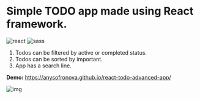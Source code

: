 <h1>Simple TODO app made using React framework.</h1>

<div>
<img src="https://img.shields.io/badge/react-%23323330.svg?style=for-the-badge&logo=react&logoColor=white" alt="react">
 <img src="https://img.shields.io/badge/SASS-323330.svg?style=for-the-badge&logo=SASS&logoColor=white" alt="sass">
</div>

1. Todos can be filtered by active or completed status.  
2. Todos can be sorted by important.  
3. App has a search line.  


**Demo:** https://anysofronova.github.io/react-todo-advanced-app/  

![img](https://i.postimg.cc/RZWhbbRz/2022-05-05-16-04-47.png)
